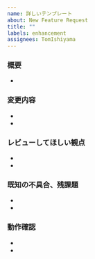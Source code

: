```yaml
---
name: 詳しいテンプレート
about: New Feature Request
title: ""
labels: enhancement
assignees: TomIshiyama
---
```


### 概要

-

### 変更内容

-
-

### レビューしてほしい観点

-
-

### 既知の不具合、残課題

-
-

### 動作確認

-
-
